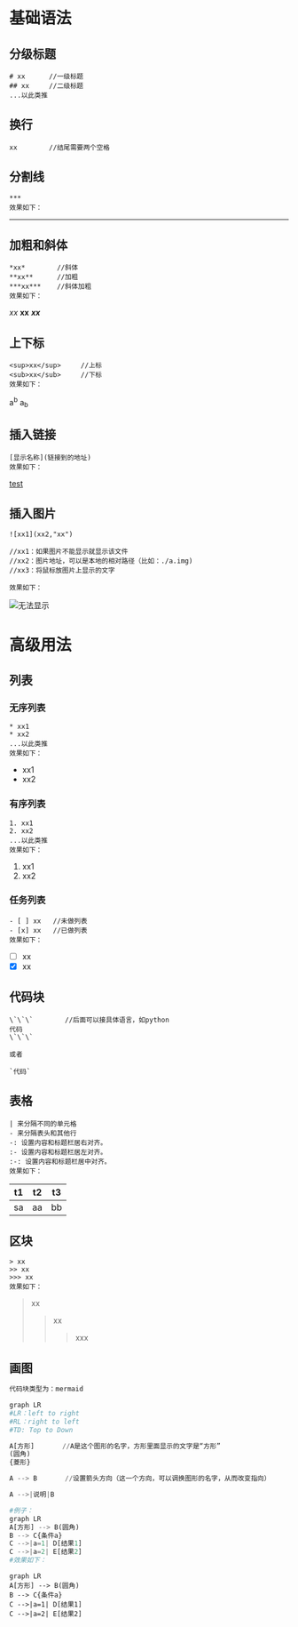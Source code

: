 # 基础语法
## 分级标题
```
# xx      //一级标题
## xx     //二级标题
...以此类推
```
## 换行
```
xx        //结尾需要两个空格
```
## 分割线
```
***
效果如下：
```
***
## 加粗和斜体
```
*xx*        //斜体
**xx**      //加粗
***xx***    //斜体加粗
效果如下：
```
*xx*
**xx**
***xx***
## 上下标
```
<sup>xx</sup>     //上标
<sub>xx</sub>     //下标
效果如下：
```
a<sup>b</sup>
a<sub>b</sub>
## 插入链接
```
[显示名称](链接到的地址)
效果如下：
```
[test](http://baidu.com)
## 插入图片
```
![xx1](xx2,"xx")

//xx1：如果图片不能显示就显示该文件
//xx2：图片地址，可以是本地的相对路径（比如：./a.img)
//xx3：将鼠标放图片上显示的文字

效果如下：
```
![无法显示](http://zh.mweb.im/asset/img/set-up-git.gif "图片Title")
# 高级用法
## 列表
### 无序列表
```
* xx1     
* xx2
...以此类推
效果如下：
```
* xx1
* xx2

### 有序列表
```
1. xx1
2. xx2
...以此类推
效果如下：
```
1. xx1
2. xx2

### 任务列表
```
- [ ] xx   //未做列表
- [x] xx   //已做列表
效果如下：
```
- [ ] xx
- [x] xx  

## 代码块
```
\`\`\`        //后面可以接具体语言，如python
代码
\`\`\`

或者

`代码`
```
## 表格
```
| 来分隔不同的单元格
- 来分隔表头和其他行
-: 设置内容和标题栏居右对齐。
:- 设置内容和标题栏居左对齐。
:-: 设置内容和标题栏居中对齐。
效果如下：
```
|t1|t2|t3|
|-|-|-|
|sa|aa|bb|

## 区块
```
> xx
>> xx
>>> xx
效果如下：
```
> xx
>> xx
>>> xxx

## 画图
```python
代码块类型为：mermaid

graph LR    
#LR：left to right
#RL：right to left
#TD: Top to Down

A[方形]       //A是这个图形的名字，方形里面显示的文字是“方形”
(圆角)
{菱形}

A --> B       //设置箭头方向（这一个方向，可以调换图形的名字，从而改变指向）

A -->|说明|B

#例子：       
graph LR
A[方形] --> B(圆角)
B --> C{条件a}
C -->|a=1| D[结果1]
C -->|a=2| E[结果2]
#效果如下：
```
```mermaid
graph LR
A[方形] --> B(圆角)
B --> C{条件a}
C -->|a=1| D[结果1]
C -->|a=2| E[结果2]
```
